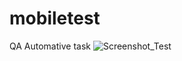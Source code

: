 # mobiletest
QA Automative task
![Screenshot_Test](https://user-images.githubusercontent.com/33938416/97504657-f52f7080-197f-11eb-82ea-b9616858f80b.png)
